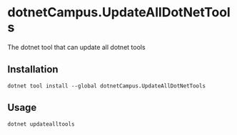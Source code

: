 # dotnetCampus.UpdateAllDotNetTools

The dotnet tool that can update all dotnet tools

## Installation

```
dotnet tool install --global dotnetCampus.UpdateAllDotNetTools 
```

## Usage

```
dotnet updatealltools
```